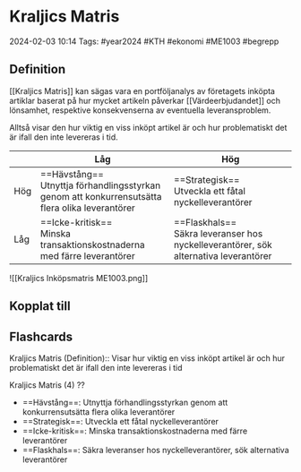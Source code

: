 # Kraljics Matris

2024-02-03 10:14
Tags: #year2024 #KTH #ekonomi #ME1003 #begrepp

## Definition

[[Kraljics Matris]] kan sägas vara en portföljanalys av företagets inköpta artiklar baserat på hur mycket artikeln påverkar [[Värdeerbjudandet]] och lönsamhet, respektive konsekvenserna av eventuella leveransproblem.

Alltså visar den hur viktig en viss inköpt artikel är och hur problematiskt det är ifall den inte levereras i tid.

|  | Låg | Hög |
| ---- | ---- | ---- |
| Hög | ==Hävstång==<br>Utnyttja förhandlingsstyrkan<br>genom att konkurrensutsätta<br>flera olika leverantörer | ==Strategisk==<br>Utveckla ett fåtal nyckelleverantörer |
| Låg | ==Icke-kritisk==<br>Minska transaktionskostnaderna med färre leverantörer | ==Flaskhals==<br>Säkra leveranser hos nyckelleverantörer, sök alternativa leverantörer |

![[Kraljics Inköpsmatris ME1003.png]]

## Kopplat till

## Flashcards

Kraljics Matris (Definition):: Visar hur viktig en viss inköpt artikel är och hur problematiskt det är ifall den inte levereras i tid
<!--SR:!2000-01-01,1,250!2024-02-08,2,230-->

Kraljics Matris (4)
??
- ==Hävstång==: Utnyttja förhandlingsstyrkan genom att konkurrensutsätta flera olika leverantörer
- ==Strategisk==: Utveckla ett fåtal nyckelleverantörer
- ==Icke-kritisk==: Minska transaktionskostnaderna med färre leverantörer
- ==Flaskhals==: Säkra leveranser hos nyckelleverantörer, sök alternativa leverantörer
